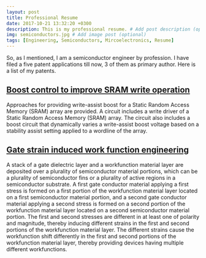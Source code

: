 ```yaml
---
layout: post
title: Professional Resume
date: 2017-10-21 13:32:20 +0300
description: This is my professional resume. # Add post description (optional)
img: semiconductors.jpg # Add image post (optional)
tags: [Engineering, Semiconductors, Mircoelectronics, Resume]
---
```


So, as I mentioned, I am a semiconductor engineer by profession. I have filed a five patent applications till now, 3 of them as primary author. Here is a list of my patents. 

## <a href="https://patents.justia.com/patent/9548104">Boost control to improve SRAM write operation </a> 
Approaches for providing write-assist boost for a Static Random Access Memory (SRAM) array are provided. A circuit includes a write driver of a Static Random Access Memory (SRAM) array. The circuit also includes a boost circuit that dynamically varies a write-assist boost voltage based on a stability assist setting applied to a wordline of the array. <br />

## <a href="https://patents.justia.com/patent/9105498">Gate strain induced work function engineering</a>
A stack of a gate dielectric layer and a workfunction material layer are deposited over a plurality of semiconductor material portions, which can be a plurality of semiconductor fins or a plurality of active regions in a semiconductor substrate. A first gate conductor material applying a first stress is formed on a first portion of the workfunction material layer located on a first semiconductor material portion, and a second gate conductor material applying a second stress is formed on a second portion of the workfunction material layer located on a second semiconductor material portion. The first and second stresses are different in at least one of polarity and magnitude, thereby inducing different strains in the first and second portions of the workfunction material layer. The different strains cause the workfunction shift differently in the first and second portions of the workfunction material layer, thereby providing devices having multiple different workfunctions. <br />
